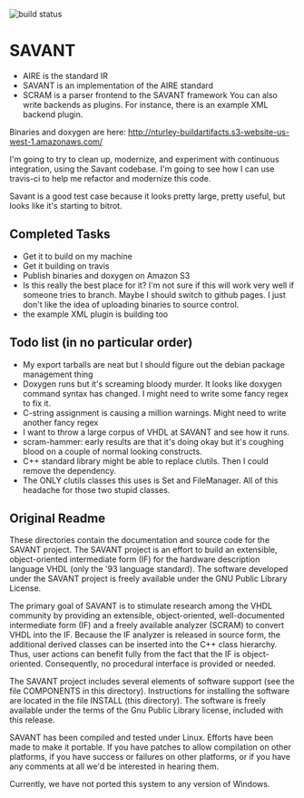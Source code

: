 ![build status](https://travis-ci.org/nturley/savant.svg?branch=master)
# SAVANT

*  AIRE is the standard IR
*  SAVANT is an implementation of the AIRE standard
*  SCRAM is a parser frontend to the SAVANT framework
You can also write backends as plugins. For instance, there is an example XML backend plugin.

Binaries and doxygen are here: http://nturley-buildartifacts.s3-website-us-west-1.amazonaws.com/

I'm going to try to clean up, modernize, and experiment with continuous integration, using the Savant codebase. I'm going to see how I can use travis-ci to help me refactor and modernize this code.

Savant is a good test case because it looks pretty large, pretty useful, but looks like it's starting to bitrot.

## Completed Tasks

*  Get it to build on my machine
*  Get it building on travis
*  Publish binaries and doxygen on Amazon S3
  * Is this really the best place for it? I'm not sure if this will work very well if someone tries to branch. Maybe I should switch to github pages. I just don't like the idea of uploading binaries to source control.
* the example XML plugin is building too

## Todo list (in no particular order)
*  My export tarballs are neat but I should figure out the debian package management thing
*  Doxygen runs but it's screaming bloody murder. It looks like doxygen command syntax has changed. I might need to write some fancy regex to fix it.
*  C-string assignment is causing a million warnings. Might need to write another fancy regex
*  I want to throw a large corpus of VHDL at SAVANT and see how it runs.
  *  scram-hammer: early results are that it's doing okay but it's coughing blood on a couple of normal looking constructs.
*  C++ standard library might be able to replace clutils. Then I could remove the dependency.
  * The ONLY clutils classes this uses is Set and FileManager. All of this headache for those two stupid classes.  

Original Readme
---------------

These directories contain the documentation and source code for the SAVANT project.  The
SAVANT project is an effort to build an extensible, object-oriented intermediate form (IF)
for the hardware description language VHDL (only the '93 language standard).  The software
developed under the SAVANT project is freely available under the GNU Public Library
License.

The primary goal of SAVANT is to stimulate research among the VHDL community by providing
an extensible, object-oriented, well-documented intermediate form (IF) and a freely
available analyzer (SCRAM) to convert VHDL into the IF.  Because the IF analyzer is
released in source form, the additional derived classes can be inserted into the C++ class
hierarchy.  Thus, user actions can benefit fully from the fact that the IF is
object-oriented.  Consequently, no procedural interface is provided or needed.

The SAVANT project includes several elements of software support (see the file COMPONENTS
in this directory).  Instructions for installing the software are located in the file
INSTALL (this directory).  The software is freely available under the terms of the Gnu
Public Library license, included with this release.

SAVANT has been compiled and tested under Linux.  Efforts have been made to make it
portable.  If you have patches to allow compilation on other platforms, if you have
success or failures on other platforms, or if you have any comments at all we'd be
interested in hearing them.

Currently, we have not ported this system to any version of Windows. 
